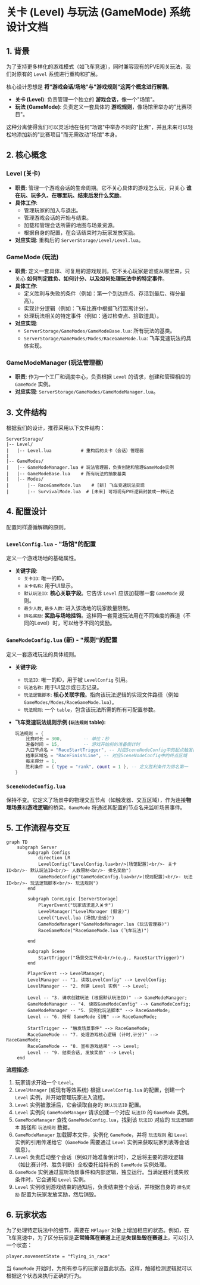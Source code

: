 # 关卡 (Level) 与玩法 (GameMode) 系统设计文档

## 1. 背景

为了支持更多样化的游戏模式（如飞车竞速），同时兼容现有的PVE闯关玩法，我们对原有的 `Level` 系统进行重构和扩展。

核心设计思想是 **将"游戏会话/场地"与"游戏规则"这两个概念进行解耦**。

- **关卡 (Level)**: 负责管理一个独立的 **游戏会话**，像一个"场馆"。
- **玩法 (GameMode)**: 负责定义一套具体的 **游戏规则**，像场馆里举办的"比赛项目"。

这种分离使得我们可以灵活地在任何"场馆"中举办不同的"比赛"，并且未来可以轻松地添加新的"比赛项目"而无需改动"场馆"本身。

## 2. 核心概念

### Level (关卡)
- **职责**: 管理一个游戏会话的生命周期。它不关心具体的游戏怎么玩，只关心 **谁在玩、玩多久、在哪里玩、结束后发什么奖励**。
- **具体工作**:
    - 管理玩家的加入与退出。
    - 管理游戏会话的开始与结束。
    - 加载和管理会话所需的地图与场景资源。
    - 根据自身的配置，在会话结束时为玩家发放奖励。
- **对应实现**: 重构后的 `ServerStorage/Level/Level.lua`。

### GameMode (玩法)
- **职责**: 定义一套具体、可复用的游戏规则。它不关心玩家是谁或从哪里来，只关心 **如何判定胜负、如何计分、以及如何处理玩法中的特定事件**。
- **具体工作**:
    - 定义胜利与失败的条件（例如：第一个到达终点、存活到最后、得分最高）。
    - 实现计分逻辑（例如：飞车比赛中根据飞行距离计分）。
    - 处理玩法相关的特定事件（例如：通过检查点、拾取道具）。
- **对应实现**:
    - `ServerStorage/GameModes/GameModeBase.lua`: 所有玩法的基类。
    - `ServerStorage/GameModes/Modes/RaceGameMode.lua`: 飞车竞速玩法的具体实现。

### GameModeManager (玩法管理器)
- **职责**: 作为一个工厂和调度中心，负责根据 `Level` 的请求，创建和管理相应的 `GameMode` 实例。
- **对应实现**: `ServerStorage/GameModes/GameModeManager.lua`。

## 3. 文件结构

根据我们的设计，推荐采用以下文件结构：

```
ServerStorage/
|-- Level/
|   |-- Level.lua           # 重构后的关卡（会话）管理器
|
|-- GameModes/
|   |-- GameModeManager.lua # 玩法管理器，负责创建和管理GameMode实例
|   |-- GameModeBase.lua    # 所有玩法的抽象基类
|   |-- Modes/
|       |-- RaceGameMode.lua    # [新] 飞车竞速玩法实现
|       |-- SurvivalMode.lua  # [未来] 可将现有PVE逻辑封装成一种玩法
```

## 4. 配置设计

配置同样遵循解耦的原则。

### `LevelConfig.lua` - "场馆"的配置
定义一个游戏场地的基础属性。

- **关键字段**:
    - `关卡ID`: 唯一的ID。
    - `关卡名称`: 用于UI显示。
    - `默认玩法ID`: **核心关联字段**。它告诉 `Level` 应该加载哪一套 `GameMode` 规则。
    - `最少人数`, `最多人数`: 进入该场地的玩家数量限制。
    - `排名奖励`: **奖励与场地挂钩**。这样同一套竞速玩法用在不同难度的赛道（不同的Level）时，可以给予不同的奖励。

### `GameModeConfig.lua` (新) - "规则"的配置
定义一套游戏玩法的具体规则。

- **关键字段**:
    - `玩法ID`: 唯一的ID，用于被 `LevelConfig` 引用。
    - `玩法名称`: 用于UI显示或日志记录。
    - `玩法逻辑脚本`: **核心关联字段**。指向该玩法逻辑的实现文件路径（例如 `GameModes/Modes/RaceGameMode.lua`）。
    - `玩法规则`: 一个 `table`，包含该玩法所需的所有可配置参数。

- **飞车竞速玩法规则示例 (`玩法规则` table):**
  ```lua
  玩法规则 = {
      比赛时长 = 300,        -- 单位：秒
      准备时间 = 15,         -- 游戏开始前的准备倒计时
      入口节点名 = "RaceStartTrigger", -- 对应SceneNodeConfig中的起点触发器
      结束区域名 = "RaceFinishLine", -- 对应SceneNodeConfig中的终点区域
      每米得分 = 1,
      胜利条件 = { type = "rank", count = 1 }, -- 定义胜利条件为排名第一
  }
  ```

### `SceneNodeConfig.lua`
保持不变。它定义了场景中的物理交互节点（如触发器、交互区域），作为连接**物理场景**和**游戏逻辑**的桥梁。`GameMode` 将通过其配置的节点名来监听场景事件。

## 5. 工作流程与交互

```mermaid
graph TD
    subgraph Server
        subgraph Configs
            direction LR
            LevelConfig("LevelConfig.lua<br/>(场馆配置)<br/>- 关卡ID<br/>- 默认玩法ID<br/>- 人数限制<br/>- 排名奖励")
            GameModeConfig("GameModeConfig.lua<br/>(规则配置)<br/>- 玩法ID<br/>- 玩法逻辑脚本<br/>- 玩法规则")
        end

        subgraph CoreLogic [ServerStorage]
            PlayerEvent("玩家请求进入关卡")
            LevelManager("LevelManager (假设)")
            Level("Level.lua (场馆/会话)")
            GameModeManager("GameModeManager.lua (玩法管理器)")
            RaceGameMode("RaceGameMode.lua (飞车玩法)")

        end

        subgraph Scene
            StartTrigger("场景交互节点<br/>(e.g., RaceStartTrigger)")
        end

        PlayerEvent --> LevelManager;
        LevelManager -- "1. 读取LevelConfig" --> LevelConfig;
        LevelManager -- "2. 创建 Level 实例" --> Level;

        Level -- "3. 请求创建玩法 (根据默认玩法ID)" --> GameModeManager;
        GameModeManager -- "4. 读取GameModeConfig" --> GameModeConfig;
        GameModeManager -- "5. 实例化玩法脚本" --> RaceGameMode;
        Level -- "6. 持有 GameMode 引用" --> RaceGameMode;

        StartTrigger -- "触发场景事件" --> RaceGameMode;
        RaceGameMode -- "7. 处理游戏核心逻辑 (计时,计分)" --> RaceGameMode;
        RaceGameMode -- "8. 宣布游戏结果" --> Level;
        Level -- "9. 结束会话, 发放奖励" --> Level;
    end
```

**流程描述:**
1.  玩家请求开始一个 `Level`。
2.  `LevelManager` (或现有等效系统) 根据 `LevelConfig.lua` 的配置，创建一个 `Level` 实例，并开始管理玩家进入流程。
3.  `Level` 实例被激活后，它会读取自身的 `默认玩法ID` 配置。
4.  `Level` 实例向 `GameModeManager` 请求创建一个对应 `玩法ID` 的 `GameMode` 实例。
5.  `GameModeManager` 查找 `GameModeConfig.lua`，找到该 `玩法ID` 对应的 `玩法逻辑脚本` 路径和 `玩法规则` 数据。
6.  `GameModeManager` 加载脚本文件，实例化 `GameMode`，并将 `玩法规则` 和 `Level` 实例的引用传递给它（`GameMode` 需要通过 `Level` 实例来获取玩家列表等会话信息）。
7.  `Level` 负责启动整个会话（例如开始准备倒计时），之后将主要的游戏逻辑（如比赛计时、胜负判断）全权委托给持有的 `GameMode` 实例处理。
8.  `GameMode` 实例通过监听场景事件和内部逻辑，独立运行。当满足胜利或失败条件时，它会通知 `Level` 实例。
9.  `Level` 实例收到游戏结束的通知后，负责结束整个会话，并根据自身的 `排名奖励` 配置为玩家发放奖励，然后销毁。

## 6. 玩家状态
为了处理特定玩法中的细节，需要在 `MPlayer` 对象上增加相应的状态。例如，在飞车竞速中，为了区分玩家是**正常降落在赛道上**还是**失误坠毁在赛道上**，可以引入一个状态：

`player.movementState = "flying_in_race"`

当 `GameMode` 开始时，为所有参与的玩家设置此状态。这样，触碰检测逻辑就可以根据这个状态来执行正确的行为。 